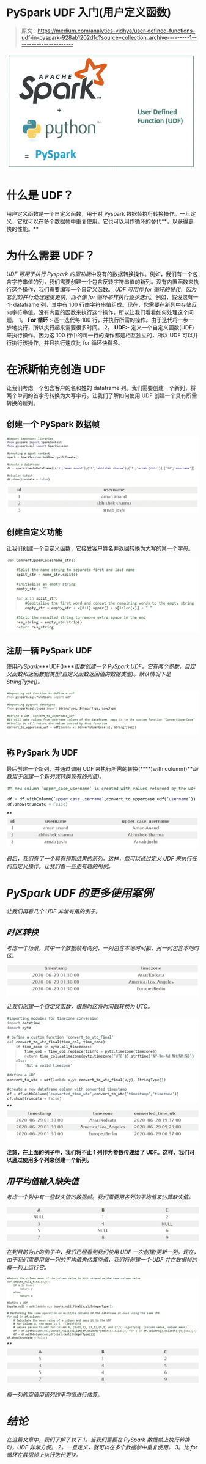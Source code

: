 # PySpark UDF 入门(用户定义函数)

> 原文：<https://medium.com/analytics-vidhya/user-defined-functions-udf-in-pyspark-928ab1202d1c?source=collection_archive---------1----------------------->

![](img/261c18e60a975cd31a3991466934b521.png)

# 什么是 UDF？

用户定义函数是一个自定义函数，用于对 Pyspark 数据帧执行转换操作。一旦定义，它就可以在多个数据帧中重复使用。它也可以用作循环的替代**，以获得更快的性能。**

# 为什么需要 UDF？

*UDF 可用于执行 Pyspark 内置功能*中没有的数据转换操作。例如，我们有一个包含字符串值的列，我们需要创建一个包含反转字符串值的新列。没有内置函数来执行这个操作，我们需要编写一个自定义函数。
*UDF 可用作 for 循环的替代，因为它们的并行处理速度更快，而不像 for 循环那样执行逐步迭代*。例如，假设您有一个 dataframe 列，其中有 100 行由字符串值组成。现在，您需要在新列中存储反向字符串值。没有内置的函数来执行这个操作，所以让我们看看如何处理这个问题。
1。 **For 循环** :-逐一迭代每 100 行，并执行所需的操作。由于迭代将一步一步地执行，所以执行起来需要很多时间。
2。 **UDF:-** 定义一个自定义函数(UDF)来执行操作。因为这 100 行中的每一行的操作都是相互独立的，所以 UDF 可以并行执行该操作，并且执行速度比 for 循环快得多。

# 在派斯帕克创造 UDF

让我们考虑一个包含客户的名和姓的 dataframe 列。我们需要创建一个新列，将两个单词的首字母转换为大写字母。让我们了解如何使用 UDF 创建一个具有所需转换的新列。

## **创建一个 PySpark 数据帧**

![](img/dec3cfa9c25c7ddc340ad252eba87296.png)![](img/a63b1775f67a621ba7ff52eabf3daea7.png)

## **创建自定义功能**

让我们创建一个自定义函数，它接受客户姓名并返回转换为大写的第一个字母。

![](img/4e9e3be3b21feea3c9cd3701391e7dd7.png)

## **注册一辆 PySpark UDF**

使用*PySpark****UDF()****函数创建一个 PySpark UDF。它有两个参数，自定义函数和返回数据类型(自定义函数返回值的数据类型)。默认情况下是 StringType()。*

![](img/7e7cdd47684bcb2612bf49167b2cd826.png)

## 称 PySpark 为 UDF

最后创建一个新列，并通过调用 UDF 来执行所需的转换(****)with column()****函数用于创建一个新列或转换现有的列值*)。*

*![](img/49a8354322ff90447c37148e321a8991.png)**![](img/2269c39eda83d9e1fb72181818e1c327.png)*

*最后，我们有了一个具有预期结果的新列。这样，您可以通过定义 UDF 来执行任何自定义操作。让我们看一些更有趣的用例。*

# *PySpark UDF 的更多使用案例*

*让我们再看几个 UDF 非常有用的例子。*

## *时区转换*

*考虑一个场景，其中一个数据帧有两列，一列包含本地时间戳，另一列包含本地时区。*

*![](img/af52077d2fdc3f59edd78be5a1a558ec.png)*

*让我们创建一个自定义函数，根据时区将时间戳转换为 UTC。*

*![](img/813e9178b43107c996cd642a6eb3a051.png)**![](img/9a8e577cc6db9d87a4e70d4ecd880dbb.png)*

**注意，在上面的例子中，我们将不止 1 列作为参数传递给了 UDF。这样，我们可以通过使用多个列来创建一个新列。**

## *用平均值输入缺失值*

*考虑一个列中有一些缺失值的数据帧。我们需要用各列的平均值来估算缺失值。*

*![](img/1972e3c4efd2fb48135253ea91a3e140.png)*

*在到目前为止的例子中，我们已经看到我们使用 UDF 一次创建/更新一列。现在，由于我们需要用每一列的平均值来估算空值，我们将创建一个 UDF 并在数据帧的每一列上运行它。*

*![](img/308bc7563ae1db6c478b1d11bbec1ec2.png)**![](img/73d66d8d8c9d2a4d43537858c3a07c25.png)*

*每一列的空值用该列的平均值进行估算。*

# *结论*

*在这篇文章中，我们了解了以下
1。当我们需要在 PySpark 数据帧上执行转换时，UDF 非常方便。
2。一旦定义，就可以在多个数据帧中重复使用。
3。比 for 循环在数据帧上执行迭代更快。*